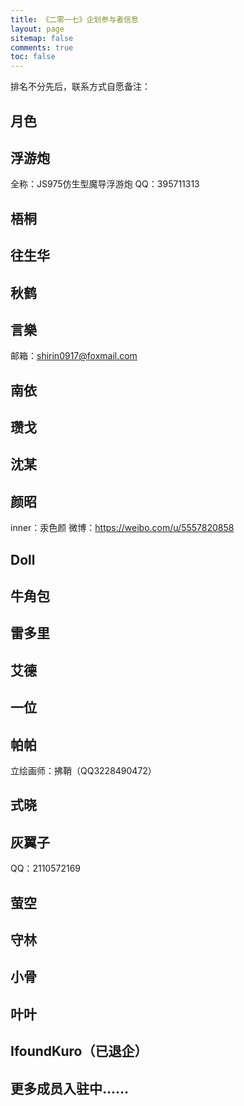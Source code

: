 ```yaml
---
title: 《二零一七》企划参与者信息
layout: page
sitemap: false
comments: true
toc: false
---
```

排名不分先后，联系方式自愿备注：

## 月色

## 浮游炮

全称：JS975仿生型魔导浮游炮
QQ：395711313

## 梧桐

## 往生华

## 秋鹤

## 言樂

邮箱：<shirin0917@foxmail.com>

## 南依

## 瓒戈

## 沈某

## 颜昭

inner：汞色颜
微博：<https://weibo.com/u/5557820858>

## Doll

## 牛角包

## 雷多里

## 艾德

## 一位

## 帕帕

立绘画师：拂鞘（QQ3228490472）

## 式晓

## 灰翼子

QQ：2110572169

## 萤空

## 守林

## 小骨

## 叶叶  

## IfoundKuro（已退企）

## 更多成员入驻中……
